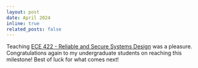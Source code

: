 ```yaml
---
layout: post
date: April 2024
inline: true
related_posts: false
---
```


Teaching [ECE 422 - Reliable and Secure Systems Design](https://apps.ualberta.ca/catalogue/course/ece/422) was a pleasure. Congratulations again to my undergraduate students on reaching this milestone! Best of luck for what comes next!